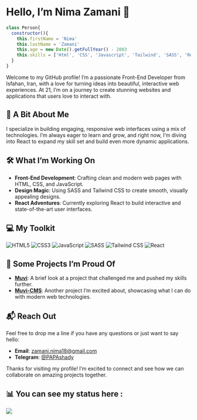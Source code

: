 # Hello, I’m Nima Zamani 👋

```javascript
class Person{
  constructor(){
    this.firstName = 'Nima'
    this.lastName = 'Zamani'
    this.age = new Date().getFullYear() - 2003
    this.skills = ['Html', 'CSS', 'Javascript', 'Tailwind', 'SASS', 'React JS']
  }
}
```

Welcome to my GitHub profile! I’m a passionate Front-End Developer from Isfahan, Iran, with a love for turning ideas into beautiful, interactive web experiences. At 21, I’m on a journey to create stunning websites and applications that users love to interact with.

## 🌟 A Bit About Me
I specialize in building engaging, responsive web interfaces using a mix of technologies. I’m always eager to learn and grow, and right now, I’m diving into React to expand my skill set and build even more dynamic applications.

## 🛠️ What I’m Working On
- **Front-End Development**: Crafting clean and modern web pages with HTML, CSS, and JavaScript.
- **Design Magic**: Using SASS and Tailwind CSS to create smooth, visually appealing designs.
- **React Adventures**: Currently exploring React to build interactive and state-of-the-art user interfaces.

## 💻 My Toolkit
![HTML5](https://img.shields.io/badge/HTML5-%23E34F26.svg?style=for-the-badge&logo=html5&logoColor=white)
![CSS3](https://img.shields.io/badge/CSS3-%231572B6.svg?style=for-the-badge&logo=css3&logoColor=white)
![JavaScript](https://img.shields.io/badge/JavaScript-%23323330.svg?style=for-the-badge&logo=javascript&logoColor=F7DF1E)
![SASS](https://img.shields.io/badge/SASS-%23CC6699.svg?style=for-the-badge&logo=sass&logoColor=white)
![Tailwind CSS](https://img.shields.io/badge/Tailwind%20CSS-%2328A6D4.svg?style=for-the-badge&logo=tailwind-css&logoColor=white)
![React](https://img.shields.io/badge/React-%23282C34.svg?style=for-the-badge&logo=react&logoColor=61DAFB)

## 🚀 Some Projects I’m Proud Of
- **[Muvi](https://github.com/papashady/muvi)**: A brief look at a project that challenged me and pushed my skills further. 
- **[Muvi-CMS](https://github.com/papashady/Muvi-cms)**: Another project I’m excited about, showcasing what I can do with modern web technologies.

## 📬 Reach Out
Feel free to drop me a line if you have any questions or just want to say hello:
- **Email**: [zamani.nima18@gmail.com](mailto:zamani.nima18@gmail.com)
- **Telegram**: [@PAPAshady](https://t.me/papashady)

Thanks for visiting my profile! I’m excited to connect and see how we can collaborate on amazing projects together.
## 📊 You can see my status here : 

<img src="https://github-readme-stats.vercel.app/api?username=papashady&show_icons=true&theme=synthwave"/>
